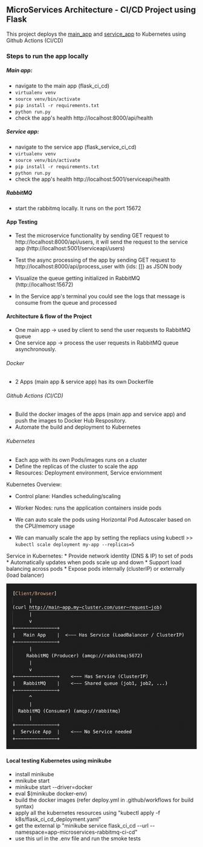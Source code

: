 ## MicroServices Architecture - CI/CD Project using Flask

This project deploys the [main_app](https://github.com/SubhashiniArun/flask_ci_cd) and [service_app](https://github.com/SubhashiniArun/flask_service_ci_cd) to Kubernetes using Github Actions (CI/CD)

### Steps to run the app locally

##### Main app:
* navigate to the main app (flask_ci_cd)
* `virtualenv venv`
* `source venv/bin/activate`
* `pip install -r requirements.txt`
* `python run.py`
* check the app's health http://localhost:8000/api/health


##### Service app:
* navigate to the service app (flask_service_ci_cd)
* `virtualenv venv`
* `source venv/bin/activate`
* `pip install -r requirements.txt`
* `python run.py`
* check the app's health http://localhost:5001/serviceapi/health

##### RabbitMQ
* start the rabbitmq locally. It runs on the port 15672 

#### App Testing 
* Test the microservice functionality by sending GET request to http://localhost:8000/api/users, it will send the request to the service app (http://localhost:5001/serviceapi/users)

* Test the async processing of the app by sending GET request to http://localhost:8000/api/process_user with {ids: []} as JSON body
* Visualize the queue getting initialized in RabbitMQ (http://localhost:15672)
* In the Service app's terminal you could see the logs that message is consume from the queue and processed 

#### Architecture & flow of the Project
* One main app -> used by client to send the user requests to RabbitMQ queue
* One service app -> process the user requests in RabbitMQ queue asynchronously.

###### Docker
* 2 Apps (main app & service app) has its own Dockerfile

###### Github Actions (CI/CD)
* Build the docker images of the apps (main app and service app) and push the images to Docker Hub Respository.
* Automate the build and deployment to Kubernetes 

###### Kubernetes
* Each app with its own Pods/images runs on a cluster
* Define the replicas of the cluster to scale the app
* Resources: Deployment environment, Service enviornment

Kubernetes Overview:
* Control plane: Handles scheduling/scaling
* Worker Nodes: runs the application containers inside pods

* We can auto scale the pods using Horizontal Pod Autoscaler based on the CPU/memory usage
* We can manually scale the app by setting the repliacs using kubectl >> `kubectl scale deployment my-app --replicas=5`

Service in Kubernetes:  * Provide network identity (DNS & IP) to set of pods
                        * Automatically updates when pods scale up and down
                        * Support load balancing across pods
                        * Expose pods internally (clusterIP) or externally (load balancer)


![alt text](https://github.com/SubhashiniArun/ci_cd_project_root/blob/main/flow.png)


#### Local testing Kubernetes using minikube

* install minikube
* mnikube start
* minikube start --driver=docker
* eval $(minikube docker-env)
* build the docker images (refer deploy.yml in .github/workflows for build syntax)
* apply all the kubernetes resources using "kubectl apply -f k8s/flask_ci_cd_deployment.yaml"
* get the external ip "minikube service flask_ci_cd --url --namespace=app-microservices-rabbitmq-ci-cd"
* use this url in the .env file and run the smoke tests





